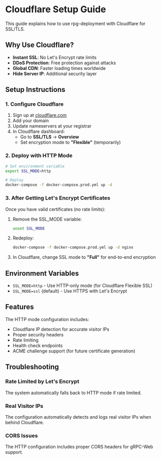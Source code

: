 # Cloudflare Setup Guide

This guide explains how to use rpg-deployment with Cloudflare for SSL/TLS.

## Why Use Cloudflare?

- **Instant SSL**: No Let's Encrypt rate limits
- **DDoS Protection**: Free protection against attacks
- **Global CDN**: Faster loading times worldwide
- **Hide Server IP**: Additional security layer

## Setup Instructions

### 1. Configure Cloudflare

1. Sign up at [cloudflare.com](https://cloudflare.com)
2. Add your domain
3. Update nameservers at your registrar
4. In Cloudflare dashboard:
   - Go to **SSL/TLS** → **Overview**
   - Set encryption mode to **"Flexible"** (temporarily)

### 2. Deploy with HTTP Mode

```bash
# Set environment variable
export SSL_MODE=http

# Deploy
docker-compose -f docker-compose.prod.yml up -d
```

### 3. After Getting Let's Encrypt Certificates

Once you have valid certificates (no rate limits):

1. Remove the SSL_MODE variable:
   ```bash
   unset SSL_MODE
   ```

2. Redeploy:
   ```bash
   docker-compose -f docker-compose.prod.yml up -d nginx
   ```

3. In Cloudflare, change SSL mode to **"Full"** for end-to-end encryption

## Environment Variables

- `SSL_MODE=http` - Use HTTP-only mode (for Cloudflare Flexible SSL)
- `SSL_MODE=ssl` (default) - Use HTTPS with Let's Encrypt

## Features

The HTTP mode configuration includes:
- Cloudflare IP detection for accurate visitor IPs
- Proper security headers
- Rate limiting
- Health check endpoints
- ACME challenge support (for future certificate generation)

## Troubleshooting

### Rate Limited by Let's Encrypt
The system automatically falls back to HTTP mode if rate limited.

### Real Visitor IPs
The configuration automatically detects and logs real visitor IPs when behind Cloudflare.

### CORS Issues
The HTTP configuration includes proper CORS headers for gRPC-Web support.